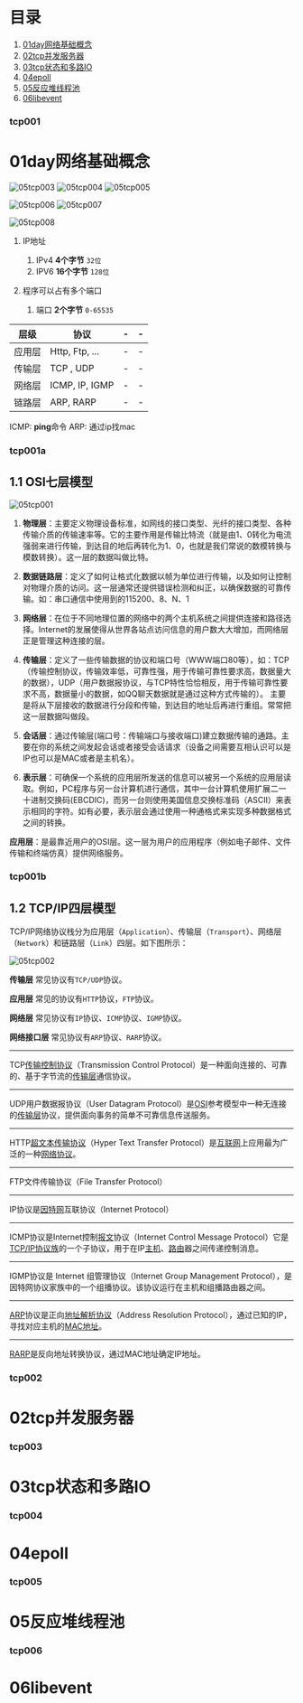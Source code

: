 # 目录

1. [01day网络基础概念](#tcp001)
2. [02tcp并发服务器](#tcp002)
3. [03tcp状态和多路IO](#tcp003)
4. [04epoll](#tcp004)
5. [05反应堆线程池](#tcp005)
6. [06libevent](#tcp006)


### tcp001
# 01day网络基础概念

![05tcp003](images/05tcp003.png)
![05tcp004](images/05tcp004.png)
![05tcp005](images/05tcp005.png)

![05tcp006](images/05tcp006.png)
![05tcp007](images/05tcp007.png)

![05tcp008](images/05tcp008.png)
1. IP地址
    1. IPv4 **4个字节**   `32位`
    2. IPV6 **16个字节**  `128位`

2. 程序可以占有多个端口
    1. 端口 **2个字节** `0-65535`

| 层级      | 协议    |  - | - |
| --------- | -------- | -----: | --: |
| 应用层     | Http, Ftp, ...  | - |   - |
| 传输层     | TCP , UDP     |   - |   - |
| 网络层     | ICMP, IP, IGMP |   - |  - |
| 链路层     | ARP, RARP    |   - |   - |


ICMP:  **ping**命令
ARP: 通过ip找mac

### tcp001a
## 1.1 OSI七层模型

![05tcp001](images/05tcp001.png)

1. **物理层**：主要定义物理设备标准，如网线的接口类型、光纤的接口类型、各种传输介质的传输速率等。它的主要作用是传输比特流（就是由1、0转化为电流强弱来进行传输，到达目的地后再转化为1、0，也就是我们常说的数模转换与模数转换）。这一层的数据叫做比特。

2. **数据链路层**：定义了如何让格式化数据以帧为单位进行传输，以及如何让控制对物理介质的访问。这一层通常还提供错误检测和纠正，以确保数据的可靠传输。如：串口通信中使用到的115200、8、N、1

3. **网络层**：在位于不同地理位置的网络中的两个主机系统之间提供连接和路径选择。Internet的发展使得从世界各站点访问信息的用户数大大增加，而网络层正是管理这种连接的层。

4. **传输层**：定义了一些传输数据的协议和端口号（WWW端口80等），如：TCP（传输控制协议，传输效率低，可靠性强，用于传输可靠性要求高，数据量大的数据），UDP（用户数据报协议，与TCP特性恰恰相反，用于传输可靠性要求不高，数据量小的数据，如QQ聊天数据就是通过这种方式传输的）。 主要是将从下层接收的数据进行分段和传输，到达目的地址后再进行重组。常常把这一层数据叫做段。

5. **会话层**：通过传输层(端口号：传输端口与接收端口)建立数据传输的通路。主要在你的系统之间发起会话或者接受会话请求（设备之间需要互相认识可以是IP也可以是MAC或者是主机名）。

6. **表示层**：可确保一个系统的应用层所发送的信息可以被另一个系统的应用层读取。例如，PC程序与另一台计算机进行通信，其中一台计算机使用扩展二一十进制交换码(EBCDIC)，而另一台则使用美国信息交换标准码（ASCII）来表示相同的字符。如有必要，表示层会通过使用一种通格式来实现多种数据格式之间的转换。

**应用层**：是最靠近用户的OSI层。这一层为用户的应用程序（例如电子邮件、文件传输和终端仿真）提供网络服务。

### tcp001b
## 1.2 TCP/IP四层模型

TCP/IP网络协议栈分为应用层（`Application`）、传输层（`Transport`）、网络层（`Network`）和链路层（`Link`）四层。如下图所示：

![05tcp002](images/05tcp002.png)

**传输层** 常见协议有`TCP/UDP`协议。

**应用层** 常见的协议有`HTTP`协议，`FTP`协议。

**网络层** 常见协议有`IP`协议、`ICMP`协议、`IGMP`协议。

**网络接口层** 常见协议有`ARP`协议、`RARP`协议。

---

TCP[传输控制协议](http://baike.baidu.com/view/544903.htm)（Transmission Control Protocol）是一种面向连接的、可靠的、基于字节流的[传输层](http://baike.baidu.com/view/239605.htm)通信协议。

---

UDP用户数据报协议（User Datagram Protocol）是[OSI](http://baike.baidu.com/view/113948.htm)参考模型中一种无连接的[传输层](http://baike.baidu.com/view/239605.htm)协议，提供面向事务的简单不可靠信息传送服务。

---

HTTP[超文本传输协议](http://baike.baidu.com/view/468465.htm)（Hyper Text Transfer Protocol）是[互联网](http://baike.baidu.com/view/6825.htm)上应用最为广泛的一种[网络协议](http://baike.baidu.com/view/16603.htm)。

---

FTP文件传输协议（File Transfer Protocol）

---

IP协议是[因特网](http://baike.baidu.com/view/1706.htm)互联协议（Internet Protocol）

---

ICMP协议是Internet控制[报文](http://baike.baidu.com/view/175122.htm)协议（Internet Control Message Protocol）它是[TCP/IP协议族](http://baike.baidu.com/view/2221037.htm)的一个子协议，用于在IP[主机](http://baike.baidu.com/view/23880.htm)、[路由](http://baike.baidu.com/view/18655.htm)器之间传递控制消息。

---

IGMP协议是 Internet 组管理协议（Internet Group Management Protocol），是因特网协议家族中的一个组播协议。该协议运行在主机和组播路由器之间。

---

[ARP](http://baike.baidu.com/view/32698.htm)协议是正向[地址解析协议](http://baike.baidu.com/view/149421.htm)（Address Resolution Protocol），通过已知的IP，寻找对应主机的[MAC地址](http://baike.baidu.com/view/69334.htm)。

---

[RARP](http://baike.baidu.com/view/32772.htm)是反向地址转换协议，通过MAC地址确定IP地址。

### tcp002
# 02tcp并发服务器

### tcp003
# 03tcp状态和多路IO

### tcp004
# 04epoll

### tcp005
# 05反应堆线程池

### tcp006
# 06libevent
